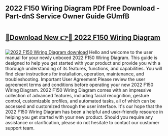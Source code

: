 ## 2022 F150 Wiring Diagram PDf Free Download - Part-dnS Service Owner Guide GUmfB

# <h2><a href="http://dfog1v.blite.top/?on=2022+F150+Wiring+Diagram">🔗Download New 👉🔴 2022 F150 Wiring Diagram</a></h2>

[![2022 F150 Wiring Diagram download](https://i.imgur.com/lujVjoI.png)](http://dfog1v.blite.top/?on=2022+F150+Wiring+Diagram)
Hello and welcome to the user manual for your newly unboxed 2022 F150 Wiring Diagram. This guide is designed to help you get started with your product and provide you with a thorough understanding of its features, functions, and capabilities. You will find clear instructions for installation, operation, maintenance, and troubleshooting. Important User Agreement Please review the user agreement terms and conditions before operating your new 2022 F150 Wiring Diagram. 2022 F150 Wiring Diagram comes with an impressive collection of advanced features, including facial recognition, gesture control, customizable profiles, and automated tasks, all of which can be accessed and customized through the user interface. It's our hope that the 2022 F150 Wiring Diagram has been a helpful and user-friendly resource in helping you get started with your new product. Should you require any assistance or clarification, please do not hesitate to contact our customer support team.

